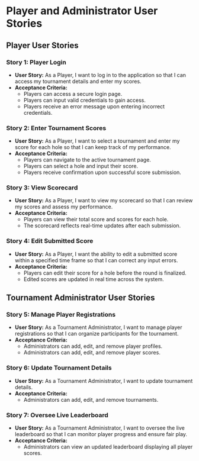 # Player and Administrator User Stories

## Player User Stories

### Story 1: Player Login
- **User Story:** As a Player, I want to log in to the application so that I can access my tournament details and enter my scores.
- **Acceptance Criteria:**
    - Players can access a secure login page.
    - Players can input valid credentials to gain access.
    - Players receive an error message upon entering incorrect credentials.

### Story 2: Enter Tournament Scores
- **User Story:** As a Player, I want to select a tournament and enter my score for each hole so that I can keep track of my performance.
- **Acceptance Criteria:**
    - Players can navigate to the active tournament page.
    - Players can select a hole and input their score.
    - Players receive confirmation upon successful score submission.

### Story 3: View Scorecard
- **User Story:** As a Player, I want to view my scorecard so that I can review my scores and assess my performance.
- **Acceptance Criteria:**
    - Players can view their total score and scores for each hole.
    - The scorecard reflects real-time updates after each submission.

### Story 4: Edit Submitted Score
- **User Story:** As a Player, I want the ability to edit a submitted score within a specified time frame so that I can correct any input errors.
- **Acceptance Criteria:**
    - Players can edit their score for a hole before the round is finalized.
    - Edited scores are updated in real time across the system.

## Tournament Administrator User Stories

### Story 5: Manage Player Registrations
- **User Story:** As a Tournament Administrator, I want to manage player registrations so that I can organize participants for the tournament.
- **Acceptance Criteria:**
    - Administrators can add, edit, and remove player profiles.
    - Administrators can add, edit, and remove player scores.

### Story 6: Update Tournament Details
- **User Story:** As a Tournament Administrator, I want to update tournament details.
- **Acceptance Criteria:**
    - Administrators can add, edit, and remove tournaments.

### Story 7: Oversee Live Leaderboard
- **User Story:** As a Tournament Administrator, I want to oversee the live leaderboard so that I can monitor player progress and ensure fair play.
- **Acceptance Criteria:**
    - Administrators can view an updated leaderboard displaying all player scores.